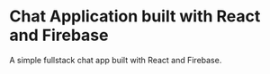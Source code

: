 # Chat Application built with React and Firebase

A simple fullstack chat app built with React and Firebase. 
